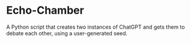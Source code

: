 # Echo-Chamber
A Python script that creates two instances of ChatGPT and gets them to debate each other, using a user-generated seed.
